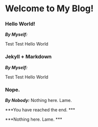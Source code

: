 # Welcome to My Blog!

### Hello World!
***By Myself:***

 Test Test Hello World

### Jekyll + Markdown
***By Myself:***

 Test Test Hello World

### Nope.
***By Nobody:***
 Nothing here. Lame.




***You have reached the end. ***

***Nothing here. Lame. ***
